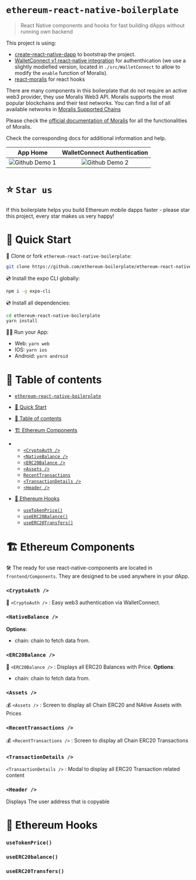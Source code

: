 # `ethereum-react-native-boilerplate`


> React Native components and hooks for fast building dApps without running own backend

This project is using:

- [create-react-native-dapp](cawfree/create-react-native-dapp) to bootstrap the project.
- [WalletConnect v1 react-native integration](https://docs.walletconnect.com/1.0/quick-start/dapps/react-native) for authenthication (we use a slightly modiefied version, located in `./src/WalletConnect` to allow to modify the `enable` function of Moralis).
- [react-moralis](https://github.com/MoralisWeb3/react-moralis) for react hooks

There are many components in this boilerplate that do not require an active web3 provider, they use Moralis Web3 API. Moralis supports the most popular blockchains and their test networks. You can find a list of all available networks in [Moralis Supported Chains](https://docs.moralis.io/moralis-server/web3-sdk/intro#supported-chains)

Please check the [official documentation of Moralis](https://docs.moralis.io/#user) for all the functionalities of Moralis.

Check the corresponding docs for additional information and help.


App Home            |  WalletConnect Authentication
:-------------------------:|:-------------------------:
![Github Demo 1](https://user-images.githubusercontent.com/9363303/141595048-c3127959-92e8-4c8b-b184-fc36091b384c.gif)  |  ![Github Demo 2](https://user-images.githubusercontent.com/9363303/141595778-ca546ade-ae9d-4ef7-ace5-fca2638be089.gif)


# ⭐️ `Star us`

If this boilerplate helps you build Ethereum mobile dapps faster - please star this project, every star makes us very happy!



# 🚀 Quick Start

📄 Clone or fork `ethereum-react-native-boilerplate`:
```sh
git clone https://github.com/ethereum-boilerplate/ethereum-react-native-boilerplate.git
```
💿 Install the expo CLI globally:
```sh
npm i -g expo-cli
```
💿 Install all dependencies:
```sh
cd ethereum-react-native-boilerplate
yarn install 
```

🚴‍♂️ Run your App:
- Web: `yarn web`
- IOS: `yarn ios`
- Android: `yarn android`

# 🧭 Table of contents

- [`ethereum-react-native-boilerplate`](#ethereum-react-native-boilerplate)
- [🚀 Quick Start](#-quick-start)
- [🧭 Table of contents](#-table-of-contents)
- [🏗 Ethereum Components](#-ethereum-components)
- - [`<CryptoAuth />`](#cryptoauth-)
  - [`<NativeBalance />`](#nativebalance-)
  - [`<ERC20Balance />`](#erc20balance-)
  - [`<Assets />`](#assets-)
  - [`RecentTransactions`](#recenttransactions-)
  - [`<TransactionDetails />`](#transactiondetails-)
  - [`<Header />`](#header-)
  
 
- [🧰 Ethereum Hooks](#-ethereum-hooks)
  - [`useTokenPrice()`](#usetokenPrice)   
  - [`useERC20Balance()`](#useerc20balance)
  - [`useERC20Transfers()`](#useerc20transfers)
 


# 🏗 Ethereum Components

🛠 The ready for use react-native-components are located in `frontend/Components`. They are designed to be used anywhere in your dApp.

### `<CryptoAuth />`
📒 `<CryptoAuth />` : Easy web3 authentication via WalletConnect. 

### `<NativeBalance />`
**Options**:
- chain: chain to fetch data from. 


### `<ERC20Balance />`
📨 `<ERC20Balance />` : Displays all ERC20 Balances with Price. 
**Options**:
- chain: chain to fetch data from. 

### `<Assets />`
💰 `<Assets />` : Screen to display all Chain ERC20 and NAtive Assets with Prices

### `<RecentTransactions />`
💰 `<RecentTransactions />` : Screen to display all Chain ERC20 Transactions

### `<TransactionDetails />`
 `<TransactionDetails />` : Modal to display all ERC20 Transaction related content

### `<Header />`
Displays The user address that is copyable



# 🧰 Ethereum Hooks

### `useTokenPrice()`
### `useERC20balance()`
### `useERC20Transfers()`

